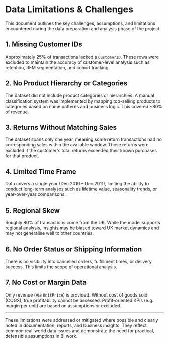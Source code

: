 # Data Limitations & Challenges

This document outlines the key challenges, assumptions, and limitations encountered during the data preparation and analysis phase of the project.

## 1. Missing Customer IDs
Approximately 25% of transactions lacked a `CustomerID`. These rows were excluded to maintain the accuracy of customer-level analysis such as retention, RFM segmentation, and cohort tracking.

## 2. No Product Hierarchy or Categories
The dataset did not include product categories or hierarchies. A manual classification system was implemented by mapping top-selling products to categories based on name patterns and business logic. This covered ~80% of revenue.

## 3. Returns Without Matching Sales
The dataset spans only one year, meaning some return transactions had no corresponding sales within the available window. These returns were excluded if the customer's total returns exceeded their known purchases for that product.

## 4. Limited Time Frame
Data covers a single year (Dec 2010 – Dec 2011), limiting the ability to conduct long-term analyses such as lifetime value, seasonality trends, or year-over-year comparisons.

## 5. Regional Skew
Roughly 80% of transactions come from the UK. While the model supports regional analysis, insights may be biased toward UK market dynamics and may not generalise well to other countries.

## 6. No Order Status or Shipping Information
There is no visibility into cancelled orders, fulfillment times, or delivery success. This limits the scope of operational analysis.

## 7. No Cost or Margin Data
Only revenue (via `UnitPrice`) is provided. Without cost of goods sold (COGS), true profitability cannot be assessed. Profit-oriented KPIs (e.g. margin per unit) are based on assumptions or excluded.

---

These limitations were addressed or mitigated where possible and clearly noted in documentation, reports, and business insights. They reflect common real-world data issues and demonstrate the need for practical, defensible assumptions in BI work.

